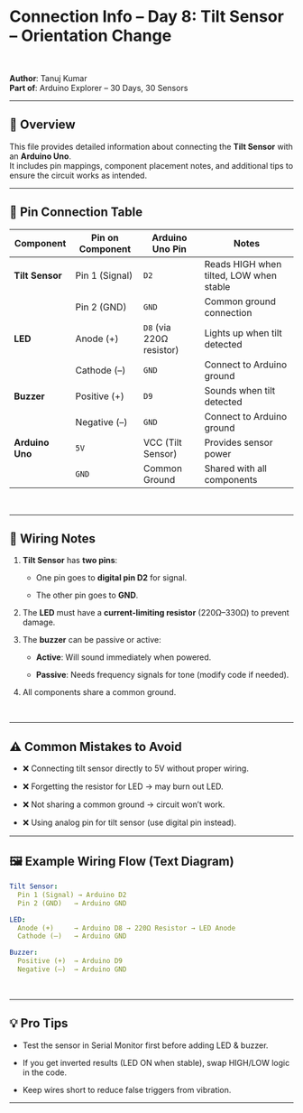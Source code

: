 # Connection Info – Day 8: Tilt Sensor – Orientation Change

<br>  

**Author**: Tanuj Kumar  
**Part of**: Arduino Explorer – 30 Days, 30 Sensors

---

## 📌 Overview

This file provides detailed information about connecting the **Tilt Sensor** with an **Arduino Uno**.  
It includes pin mappings, component placement notes, and additional tips to ensure the circuit works as intended.

---

## 🔌 Pin Connection Table

| **Component**   | **Pin on Component** | **Arduino Uno Pin**      | **Notes**                               |
| --------------- | -------------------- | ------------------------ | --------------------------------------- |
| **Tilt Sensor** | Pin 1 (Signal)       | `D2`                     | Reads HIGH when tilted, LOW when stable |
|                 | Pin 2 (GND)          | `GND`                    | Common ground connection                |
| **LED**         | Anode (+)            | `D8` (via 220Ω resistor) | Lights up when tilt detected            |
|                 | Cathode (–)          | `GND`                    | Connect to Arduino ground               |
| **Buzzer**      | Positive (+)         | `D9`                     | Sounds when tilt detected               |
|                 | Negative (–)         | `GND`                    | Connect to Arduino ground               |
| **Arduino Uno** | `5V`                 | VCC (Tilt Sensor)        | Provides sensor power                   |
|                 | `GND`                | Common Ground            | Shared with all components              |

<br>  

---

## 📍 Wiring Notes

1. **Tilt Sensor** has **two pins**:

    - One pin goes to **digital pin D2** for signal.

    - The other pin goes to **GND**.

2. The **LED** must have a **current-limiting resistor** (220Ω–330Ω) to prevent damage.

3. The **buzzer** can be passive or active:

    - **Active**: Will sound immediately when powered.

    - **Passive**: Needs frequency signals for tone (modify code if needed).

4. All components share a common ground.

<br>  

---

## ⚠️ Common Mistakes to Avoid

- ❌ Connecting tilt sensor directly to 5V without proper wiring.

- ❌ Forgetting the resistor for LED → may burn out LED.

- ❌ Not sharing a common ground → circuit won’t work.

- ❌ Using analog pin for tilt sensor (use digital pin instead).

---

## 🖼 Example Wiring Flow (Text Diagram)

```yaml
Tilt Sensor:
  Pin 1 (Signal) → Arduino D2
  Pin 2 (GND)   → Arduino GND

LED:
  Anode (+)     → Arduino D8 → 220Ω Resistor → LED Anode
  Cathode (–)   → Arduino GND

Buzzer:
  Positive (+)  → Arduino D9
  Negative (–)  → Arduino GND
```

<br>

---

## 💡 Pro Tips

- Test the sensor in Serial Monitor first before adding LED & buzzer.

- If you get inverted results (LED ON when stable), swap HIGH/LOW logic in the code.

- Keep wires short to reduce false triggers from vibration.

---

